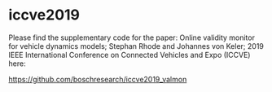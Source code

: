 # iccve2019
Please find the supplementary code for the paper: Online validity monitor for vehicle dynamics models; Stephan Rhode and Johannes von Keler; 2019 IEEE International Conference on Connected Vehicles and Expo (ICCVE)
here: 

https://github.com/boschresearch/iccve2019_valmon
